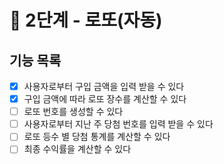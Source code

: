 # 🚀 2단계 - 로또(자동)

## 기능 목록
- [x]  사용자로부터 구입 금액을 입력 받을 수 있다
- [x]  구입 금액에 따라 로또 장수를 계산할 수 있다
- [ ]  로또 번호를 생성할 수 있다
- [ ]  사용자로부터 지난 주 당첨 번호를 입력 받을 수 있다
- [ ]  로또 등수 별 당첨 통계를 계산할 수 있다
- [ ]  최종 수익률을 계산할 수 있다